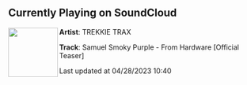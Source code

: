 ## Currently Playing on SoundCloud

[<img align="left" width="100" src="https://i1.sndcdn.com/artworks-X7OqGoMUZy2YnFpW-JHbpqA-t500x500.jpg">](https://soundcloud.com/trekkie-trax/samuel-smoky-purple-from-hardware-official-teaser?in=trekkie-trax/sets/samuel-smoky-purple-from)

**Artist**: TREKKIE TRAX 

**Track**: Samuel Smoky Purple - From Hardware [Official Teaser]

Last updated at 04/28/2023 10:40
